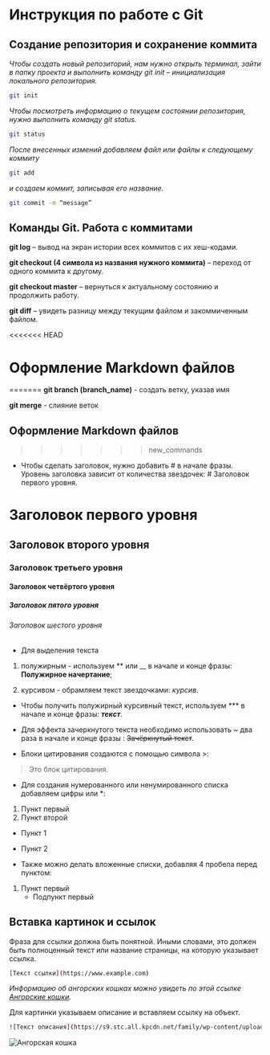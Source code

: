 # Инструкция по работе с Git

## Создание репозитория и сохранение коммита

*Чтобы создать новый репозиторий, нам нужно открыть терминал, зайти в папку проекта и выполнить команду git init – инициализация локального репозитория.*

```sh
git init
```

*Чтобы посмотреть информацию о текущем состоянии репозитория, нужно выполнить команду git status.*

```sh
git status
```

*После внесенных измений добавляем файл или файлы к следующему коммиту*
```sh
git add 
```
*и создаем коммит, записывая его название.*
```sh
git commit -m “message”
```

## Команды Git. Работа с коммитами

**git log** – вывод на экран истории всех коммитов с их хеш-кодами.

**git checkout (4 символа из названия нужного коммита)** – переход от одного коммита к другому.

**git checkout master** – вернуться к актуальному состоянию и продолжить работу.

**git diff** – увидеть разницу между текущим файлом и закоммиченным файлом.

<<<<<<< HEAD
# Оформление Markdown файлов #
=======
**git branch (branch_name)** - создать ветку, указав имя

**git merge** - слияние веток


## Оформление Markdown файлов ##
>>>>>>> new_commands

* Чтобы сделать заголовок, нужно добавить # в начале фразы. Уровень заголовка зависит от количества звездочек: # Заголовок первого уровня.

# Заголовок первого уровня 
## Заголовок второго уровня
### Заголовок третьего уровня
#### Заголовок четвёртого уровня
##### Заголовок пятого уровня
###### Заголовок шестого уровня

* Для выделения текста
1. полужирным - используем ** или __ в начале и конце фразы: **Полужирное начертание**;

2. курсивом - обрамляем текст звездочками: *курсив*.

* Чтобы получить полужирный курсивный текст, используем *** в начале и конце фразы: ***текст***.

* Для эффекта зачеркнутого текста необходимо использовать ~ два раза в начале и конце фразы : ~~Зачёркнутый текст~~.

* Блоки цитирования создаются с помощью символа >:

> Это блок цитирования. 

* Для создания нумерованного или ненумированного списка добавляем цифры или *: 
1. Пункт первый
2. Пункт второй

* Пункт 1
* Пункт 2

* Также можно делать вложенные списки, добавляя 4 пробела перед пунктом:
1. Пункт первый
    * Подпункт первый

## Вставка картинок и ссылок 
 
Фраза для ссылки должна быть понятной. Иными словами, это должен быть полноценный текст или название страницы, на которую указывает ссылка.

 ```sh   
 [Текст ссылки](https://www.example.com)
```

*Информацию об ангорских кошках можно увидеть по этой ссылке [Ангорские кошки](https://www.kp.ru/family/domashnie-zhivotnye/angorskaya-koshka/).*


Для картинки указываем описание и вставляем ссылку на объект.

```sh
![Текст описания](https://s9.stc.all.kpcdn.net/family/wp-content/uploads/2022/05/angorskaya_koshka_oblogka_960-960x540.jpg)
```
![Ангорская кошка](https://s9.stc.all.kpcdn.net/family/wp-content/uploads/2022/05/angorskaya_koshka_oblogka_960-960x540.jpg)

